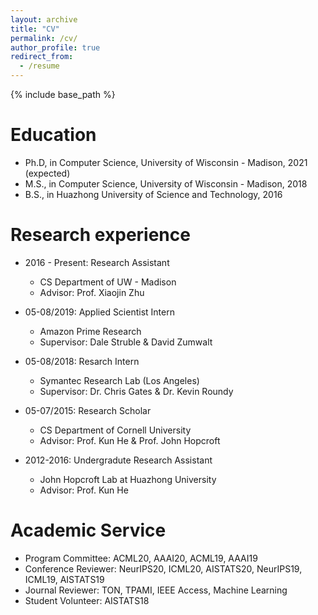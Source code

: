 ```yaml
---
layout: archive
title: "CV"
permalink: /cv/
author_profile: true
redirect_from:
  - /resume
---
```


{% include base_path %}

Education
======
* Ph.D, in Computer Science, University of Wisconsin - Madison, 2021 (expected)
* M.S., in Computer Science, University of Wisconsin - Madison, 2018
* B.S., in Huazhong University of Science and Technology, 2016

Research experience
======
* 2016 - Present: Research Assistant
  * CS Department of UW - Madison
  * Advisor: Prof. Xiaojin Zhu

* 05-08/2019: Applied Scientist Intern
  * Amazon Prime Research
  * Supervisor: Dale Struble & David Zumwalt

* 05-08/2018: Resarch Intern
  * Symantec Research Lab (Los Angeles)
  * Supervisor: Dr. Chris Gates & Dr. Kevin Roundy

* 05-07/2015: Research Scholar
  * CS Department of Cornell University
  * Advisor: Prof. Kun He & Prof. John Hopcroft

* 2012-2016: Undergradute Research Assistant
  * John Hopcroft Lab at Huazhong University
  * Advisor: Prof. Kun He

Academic Service
======
* Program Committee: ACML20, AAAI20, ACML19, AAAI19
* Conference Reviewer: NeurIPS20, ICML20, AISTATS20, NeurIPS19, ICML19, AISTATS19
* Journal Reviewer: TON, TPAMI, IEEE Access, Machine Learning
* Student Volunteer: AISTATS18

